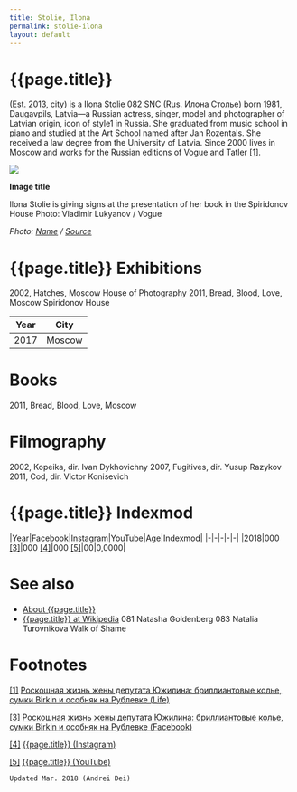 ```yaml
---
title: Stolie, Ilona
permalink: stolie-ilona
layout: default
---
```


# {{page.title}}

(Est. 2013, city) is a Ilona Stolie  082  SNC (Rus. Илона Столье) born 1981, Daugavpils, Latvia—a Russian actress, singer, model and photographer of Latvian origin, icon of style1 in Russia. She graduated from music school in piano and studied at the Art School named after Jan Rozentals. She received a law degree from the University of Latvia. Since 2000 lives in Moscow and works for the Russian editions of Vogue and Tatler <span id="a1">[\[1\]](#f1)</span>.

![](/encyclopedia/images/image-name.jpg)

**Image title**

Ilona Stolie is giving signs at the presentation of her book in the Spiridonov House
Photo: Vladimir Lukyanov / Vogue

*Photo: [Name](index) / [Source](index)*

# {{page.title}} Exhibitions
2002, Hatches, Moscow House of Photography
2011, Bread, Blood, Love, Moscow Spiridonov House

|Year|City|
|-|-|
|2017|Moscow|

# Books
2011, Bread, Blood, Love, Moscow
# Filmography
2002, Kopeika, dir. Ivan Dykhovichny
2007, Fugitives, dir. Yusup Razykov
2011, Сod, dir. Victor Konisevich

# {{page.title}} Indexmod

|Year|Facebook|Instagram|YouTube|Age|Indexmod|
|-|-|-|-|-|
|2018|000 <span id="a3">[\[3\]](#f3)</span>|000 <span id="a4">[\[4\]](#f4)</span>|000 <span id="a5">[\[5\]](#f5)</span>|00|0,0000|


# See also

+ [About {{page.title}}](index)
+ [{{page.title}} at Wikipedia](index)
081  Natasha Goldenberg
083  Natalia Turovnikova
Walk of Shame

# Footnotes

[[1]](#a1) <span id="f1"></span> [Роскошная жизнь жены депутата Южилина: бриллиантовые колье, сумки Birkin и особняк на Рублевке (Life)](https://life.ru/t/%D1%88%D0%BE%D1%83/344217?utm_source=super&utm_campaign=redirect)

[[3]](#a3) <span id="f3"></span> [Роскошная жизнь жены депутата Южилина: бриллиантовые колье, сумки Birkin и особняк на Рублевке (Facebook)](index)

[[4]](#a4) <span id="f4"></span> [{{page.title}} (Instagram)](index)

[[5]](#a5) <span id="f5"></span> [{{page.title}} (YouTube)](index)

`Updated Mar. 2018 (Andrei Dei)`
